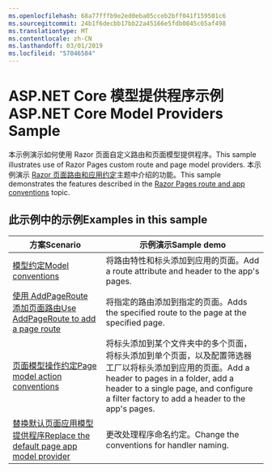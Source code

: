 ```yaml
---
ms.openlocfilehash: 68a77fffb9e2ed0eba05cceb2bff041f159501c6
ms.sourcegitcommit: 24b1f6decbb17bb22a45166e5fdb0845c65af498
ms.translationtype: MT
ms.contentlocale: zh-CN
ms.lasthandoff: 03/01/2019
ms.locfileid: "57046584"
---
```

# <a name="aspnet-core-model-providers-sample"></a><span data-ttu-id="9f1e5-101">ASP.NET Core 模型提供程序示例</span><span class="sxs-lookup"><span data-stu-id="9f1e5-101">ASP.NET Core Model Providers Sample</span></span>

<span data-ttu-id="9f1e5-102">本示例演示如何使用 Razor 页面自定义路由和页面模型提供程序。</span><span class="sxs-lookup"><span data-stu-id="9f1e5-102">This sample illustrates use of Razor Pages custom route and page model providers.</span></span> <span data-ttu-id="9f1e5-103">本示例演示 [Razor 页面路由和应用约定](https://docs.microsoft.com/aspnet/core/razor-pages/razor-pages-convention-features)主题中介绍的功能。</span><span class="sxs-lookup"><span data-stu-id="9f1e5-103">This sample demonstrates the features described in the [Razor Pages route and app conventions](https://docs.microsoft.com/aspnet/core/razor-pages/razor-pages-convention-features) topic.</span></span>

## <a name="examples-in-this-sample"></a><span data-ttu-id="9f1e5-104">此示例中的示例</span><span class="sxs-lookup"><span data-stu-id="9f1e5-104">Examples in this sample</span></span>

| <span data-ttu-id="9f1e5-105">方案</span><span class="sxs-lookup"><span data-stu-id="9f1e5-105">Scenario</span></span> | <span data-ttu-id="9f1e5-106">示例演示</span><span class="sxs-lookup"><span data-stu-id="9f1e5-106">Sample demo</span></span> |
| -------- | ----------- |
| [<span data-ttu-id="9f1e5-107">模型约定</span><span class="sxs-lookup"><span data-stu-id="9f1e5-107">Model conventions</span></span>](https://docs.microsoft.com/aspnet/core/razor-pages/razor-pages-conventions#model-conventions) | <span data-ttu-id="9f1e5-108">将路由特性和标头添加到应用的页面。</span><span class="sxs-lookup"><span data-stu-id="9f1e5-108">Add a route attribute and header to the app's pages.</span></span> |
| [<span data-ttu-id="9f1e5-109">使用 AddPageRoute 添加页面路由</span><span class="sxs-lookup"><span data-stu-id="9f1e5-109">Use AddPageRoute to add a page route</span></span>](https://docs.microsoft.com/aspnet/core/razor-pages/razor-pages-conventions#configure-a-page-route) | <span data-ttu-id="9f1e5-110">将指定的路由添加到指定的页面。</span><span class="sxs-lookup"><span data-stu-id="9f1e5-110">Adds the specified route to the page at the specified page.</span></span> |
| [<span data-ttu-id="9f1e5-111">页面模型操作约定</span><span class="sxs-lookup"><span data-stu-id="9f1e5-111">Page model action conventions</span></span>](https://docs.microsoft.com/aspnet/core/razor-pages/razor-pages-conventions#page-model-action-conventions) | <span data-ttu-id="9f1e5-112">将标头添加到某个文件夹中的多个页面，将标头添加到单个页面，以及配置筛选器工厂以将标头添加到应用的页面。</span><span class="sxs-lookup"><span data-stu-id="9f1e5-112">Add a header to pages in a folder, add a header to a single page, and configure a filter factory to add a header to the app's pages.</span></span> |
| [<span data-ttu-id="9f1e5-113">替换默认页面应用模型提供程序</span><span class="sxs-lookup"><span data-stu-id="9f1e5-113">Replace the default page app model provider</span></span>](https://docs.microsoft.com/aspnet/core/razor-pages/razor-pages-conventions#replace-the-default-page-app-model-provider) | <span data-ttu-id="9f1e5-114">更改处理程序命名约定。</span><span class="sxs-lookup"><span data-stu-id="9f1e5-114">Change the conventions for handler naming.</span></span> |
